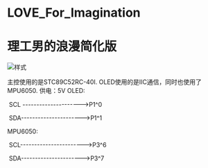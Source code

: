 # LOVE_For_Imagination
# 理工男的浪漫简化版
 ![样式](https://user-images.githubusercontent.com/91003542/136645602-131503d1-b169-420f-8d74-7867048aa077.jpg)

 主控使用的是STC89C52RC-40I.
 OLED使用的是IIC通信，同时也使用了MPU6050.
 供电：5V
OLED:

​	SCL --------------------->P1^0

​	SDA---------------------->P1^1

MPU6050:

​	SCL----------------------->P3^6

​	SDA---------------------->P3^7

    
